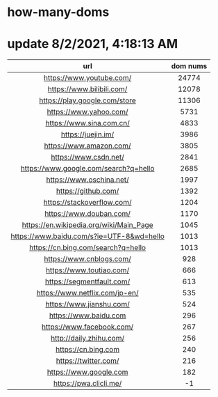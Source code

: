 # how-many-doms

# update 8/2/2021, 4:18:13 AM

url | dom nums
:-: | :-:
https://www.youtube.com/ | 24774
https://www.bilibili.com/ | 12078
https://play.google.com/store | 11306
https://www.yahoo.com/ | 5731
https://www.sina.com.cn/ | 4833
https://juejin.im/ | 3986
https://www.amazon.com/ | 3805
https://www.csdn.net/ | 2841
https://www.google.com/search?q=hello | 2685
https://www.oschina.net/ | 1997
https://github.com/ | 1392
https://stackoverflow.com/ | 1204
https://www.douban.com/ | 1170
https://en.wikipedia.org/wiki/Main_Page | 1045
https://www.baidu.com/s?ie=UTF-8&wd=hello | 1013
https://cn.bing.com/search?q=hello | 1013
https://www.cnblogs.com/ | 928
https://www.toutiao.com/ | 666
https://segmentfault.com/ | 613
https://www.netflix.com/jp-en/ | 535
https://www.jianshu.com/ | 524
https://www.baidu.com | 296
https://www.facebook.com/ | 267
http://daily.zhihu.com/ | 256
https://cn.bing.com | 240
https://twitter.com/ | 216
https://www.google.com | 182
https://pwa.clicli.me/ | -1
